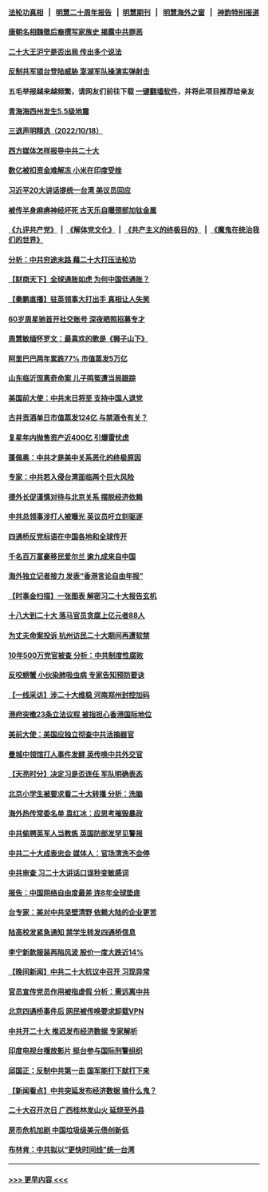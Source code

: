 #### [法轮功真相](https://github.com/gfw-breaker/truth/blob/master/README.md?t=0) &nbsp;&nbsp;|&nbsp;&nbsp; [明慧二十周年报告](https://github.com/gfw-breaker/mh-reports/blob/master/README.md?t=0) &nbsp;&nbsp;|&nbsp;&nbsp;[明慧期刊](https://github.com/gfw-breaker/mh-qikan) &nbsp;&nbsp;|&nbsp;&nbsp; [明慧海外之窗](https://github.com/gfw-breaker/mh-news/blob/master/README.md?t=0) &nbsp;&nbsp;|&nbsp;&nbsp; [神韵特别报道](https://github.com/gfw-breaker/mh-news/blob/master/shenyun.md?t=0)
#### [唐朝名相魏徵后裔撰写家族史 揭露中共罪恶](../pages/nsc413/n13848336.md?t=10191750) 
#### [二十大王沪宁是否出局 传出多个说法](../pages/nsc413/n13848484.md?t=10191750) 
#### [反制共军锁台登陆威胁 澎湖军队操演实弹射击](../pages/nsc413/n13848343.md?t=10191750) 
#### 五毛举报越来越频繁，请网友们前往下载 [一键翻墙软件](https://github.com/gfw-breaker/ssr-accounts)，并将此项目推荐给亲友
#### [青海海西州发生5.5级地震](../pages/nsc413/n13848496.md?t=10191750) 
#### [三退声明精选（2022/10/18）](../pages/nsc413/n13848440.md?t=10191750) 
#### [西方媒体怎样报导中共二十大](../pages/nsc413/n13848308.md?t=10191750) 
#### [数亿被扣资金难解冻 小米在印度受挫](../pages/nsc413/n13848429.md?t=10191750) 
#### [习近平20大讲话提统一台湾 美议员回应](../pages/nsc413/n13848260.md?t=10191750) 
#### [被传半身麻痹神经坏死 古天乐自曝颈部加钛金属](../pages/nsc413/n13848148.md?t=10191750) 
#### [《九评共产党》](https://github.com/begood0513/9ping.md/blob/master/README.md) &nbsp;|&nbsp; [《解体党文化》](../../../../jtdwh.md/blob/master/README.md)  &nbsp;|&nbsp; [《共产主义的终极目的》](../../../../gczydzjmd.md/blob/master/README.md) &nbsp;|&nbsp; [《魔鬼在统治我们的世界》](../../../../mgztzwmdsj.md/blob/master/README.md) 
#### [分析：中共穷途末路 藉二十大打压法轮功](../pages/nsc413/n13847577.md?t=10191750) 
#### [【财商天下】全球通胀如虎 为何中国低通胀？](../pages/nsc413/n13848144.md?t=10191750) 
#### [【秦鹏直播】驻英领事大打出手 真相让人失笑](../pages/nsc413/n13848061.md?t=10191750) 
#### [60岁周星驰首开社交账号 深夜晒照招募专才](../pages/nsc413/n13848205.md?t=10191750) 
#### [周慧敏缅怀罗文：最喜欢的歌是《狮子山下》](../pages/nsc413/n13848231.md?t=10191750) 
#### [阿里巴巴两年累跌77% 市值蒸发5万亿](../pages/nsc413/n13848248.md?t=10191750) 
#### [山东临沂现离奇命案 儿子鸣冤遭当局跟踪](../pages/nsc413/n13847716.md?t=10191750) 
#### [美国前大使：中共末日将至 支持中国人退党](../pages/nsc413/n13848220.md?t=10191750) 
#### [古井贡酒单日市值蒸发124亿 与禁酒令有关？](../pages/nsc413/n13848170.md?t=10191750) 
#### [复星年内抛售资产近400亿 引爆雷忧虑](../pages/nsc413/n13848096.md?t=10191750) 
#### [蓬佩奥：中共才是美中关系恶化的终极原因](../pages/nsc413/n13848187.md?t=10191750) 
#### [专家：中共若入侵台湾面临两个巨大风险](../pages/nsc413/n13848158.md?t=10191750) 
#### [德外长促谨慎对待与北京关系 摆脱经济依赖](../pages/nsc413/n13848065.md?t=10191750) 
#### [中共总领事涉打人被曝光 英议员吁立刻驱逐](../pages/nsc413/n13848093.md?t=10191750) 
#### [四通桥反党标语在中国各地和全球传开](../pages/nsc413/n13848108.md?t=10191750) 
#### [千名百万富豪移民爱尔兰 逾九成来自中国](../pages/nsc413/n13847893.md?t=10191750) 
#### [海外独立记者接力 发表“香港言论自由年报”](../pages/nsc413/n13847869.md?t=10191750) 
#### [【时事金扫描】一张图表 解密习二十大报告玄机](../pages/nsc413/n13848058.md?t=10191750) 
#### [十八大到二十大 落马官员贪腐上亿元者88人](../pages/nsc413/n13847763.md?t=10191750) 
#### [为丈夫命案投诉 杭州访民二十大期间再遭软禁](../pages/nsc413/n13848051.md?t=10191750) 
#### [10年500万党官被查 分析：中共制度性腐败](../pages/nsc413/n13847925.md?t=10191750) 
#### [反咬螃蟹 小伙染肺吸虫病 专家告知预防要诀](../pages/nsc413/n13847764.md?t=10191750) 
#### [【一线采访】涉二十大维稳 河南郑州封控加码](../pages/nsc413/n13847963.md?t=10191750) 
#### [港府突撤23条立法议程 被指担心香港国际地位](../pages/nsc413/n13848091.md?t=10191750) 
#### [美前大使：美国应独立彻查中共活摘器官](../pages/nsc413/n13848059.md?t=10191750) 
#### [曼城中领馆打人事件发酵 英传唤中共外交官](../pages/nsc413/n13848048.md?t=10191750) 
#### [【天亮时分】决定习是否连任 军队明确表态](../pages/nsc413/n13848045.md?t=10191750) 
#### [北京小学生被要求看二十大转播 分析：洗脑](../pages/nsc413/n13847725.md?t=10191750) 
#### [海外热传常委名单 袁红冰：应思考摧毁暴政](../pages/nsc413/n13847705.md?t=10191750) 
#### [中共偷聘英军人当教练 英国防部发罕见警报](../pages/nsc413/n13847953.md?t=10191750) 
#### [中共二十大成表忠会 媒体人：官场清洗不会停](../pages/nsc413/n13847842.md?t=10191750) 
#### [中共审查 习二十大讲话口误秒变敏感词](../pages/nsc413/n13847857.md?t=10191750) 
#### [报告：中国网络自由度最差 连8年全球垫底](../pages/nsc413/n13847862.md?t=10191750) 
#### [台专家：美对中共坚壁清野 依赖大陆的企业更苦](../pages/nsc413/n13847898.md?t=10191750) 
#### [陆高校发紧急通知 禁学生转发四通桥信息](../pages/nsc413/n13847918.md?t=10191750) 
#### [李宁新款服装再陷风波 股价一度大跌近14%](../pages/nsc413/n13847871.md?t=10191750) 
#### [【晚间新闻】中共二十大抗议中召开 习现异常](../pages/nsc413/n13847874.md?t=10191750) 
#### [官员宣传党员作用被指虚假 分析：需远离中共](../pages/nsc413/n13847119.md?t=10191750) 
#### [北京四通桥事件后 网民被传唤要求卸载VPN](../pages/nsc413/n13847833.md?t=10191750) 
#### [中共开二十大 推迟发布经济数据 专家解析](../pages/nsc413/n13847806.md?t=10191750) 
#### [印度电视台播放影片 挺台参与国际刑警组织](../pages/nsc413/n13847812.md?t=10191750) 
#### [邱国正：反制中共第一击 国军能打下就打下来](../pages/nsc413/n13847659.md?t=10191750) 
#### [【新闻看点】中共突延发布经济数据 搞什么鬼？](../pages/nsc413/n13847516.md?t=10191750) 
#### [二十大召开次日 广西桂林发山火 延烧至外县](../pages/nsc413/n13846935.md?t=10191750) 
#### [房市危机加剧 中国垃圾级美元债创新低](../pages/nsc413/n13847687.md?t=10191750) 
#### [布林肯：中共拟以“更快时间线”统一台湾](../pages/nsc413/n13847595.md?t=10191750) 

----
#### [ >>> 更早内容 <<< ](../indexes/nsc413-earlier.md)

